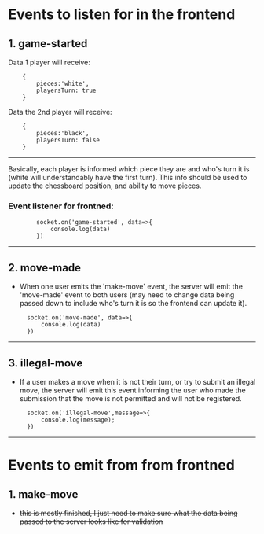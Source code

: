 # Events to listen for in the frontend
## 1. game-started

Data 1 player will receive:

        {
            pieces:'white',
            playersTurn: true
        }

Data the 2nd player will receive:

        {
            pieces:'black',
            playersTurn: false
        }
---
Basically, each player is informed which piece they are and who's turn it is (white will understandably have the first turn). This info should be used to update the chessboard position, and ability to move pieces.

### Event listener for frontned:


            socket.on('game-started', data=>{
                console.log(data)
            })


---

## 2. move-made
- When one user emits the 'make-move' event, the server will emit the 'move-made' event to both users (may need to change data being passed down to include who's turn it is so the frontend can update it).

        socket.on('move-made', data=>{
            console.log(data)
        })


----

## 3. illegal-move
- If a user makes a move when it is not their turn, or try to submit an illegal move, the server will emit this event informing the user who made the submission that the move is not permitted and will not be registered.

        socket.on('illegal-move',message=>{
            console.log(message);
        })
----
# Events to emit from from frontned
## 1. make-move
-  <del>this is mostly finished, I just need to make sure what the data being passed to the server looks like for validation</del>